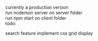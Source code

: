 currently a production version</br>
run nodemon server on server folder</br>
run npm start on client folder </br>
todo:

search feature
implement css grid display

